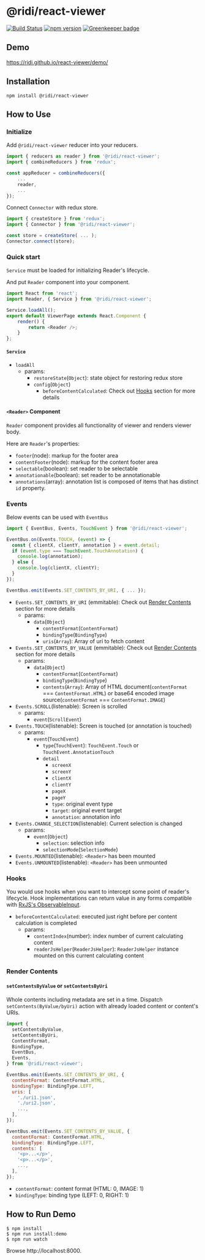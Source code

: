 # @ridi/react-viewer

[![Build Status](https://travis-ci.org/ridi/react-viewer.svg?branch=master)](https://travis-ci.org/ridi/react-viewer)
[![npm version](https://img.shields.io/npm/v/@ridi/react-viewer.svg)](https://www.npmjs.com/package/@ridi/react-viewer)
[![Greenkeeper badge](https://badges.greenkeeper.io/ridi/react-viewer.svg)](https://greenkeeper.io/)

## Demo
https://ridi.github.io/react-viewer/demo/

## Installation
```
npm install @ridi/react-viewer
```

## How to Use

### Initialize

Add `@ridi/react-viewer` reducer into your reducers.
```js
import { reducers as reader } from '@ridi/react-viewer';
import { combineReducers } from 'redux';

const appReducer = combineReducers({
    ...
    reader,
    ...
});
```

Connect `Connector` with redux store.
```js
import { createStore } from 'redux';
import { Connector } from '@ridi/react-viewer';

const store = createStore( ... );
Connector.connect(store);
```

### Quick start

`Service` must be loaded for initializing Reader's lifecycle.

And put `Reader` component into your component.

```js
import React from 'react';
import Reader, { Service } from '@ridi/react-viewer';

Service.loadAll();
export default ViewerPage extends React.Component {
    render() {
        return <Reader />;
    }
};
```

#### `Service`

- `loadAll`
  - params:
    - `restoreState`(`Object`): state object for restoring redux store
    - `config`(`Object`)
      - `beforeContentCalculated`: Check out [Hooks](#hooks) section for more details

#### `<Reader>` Component

`Reader` component provides all functionality of viewer and renders viewer body.

Here are `Reader`'s properties:

* `footer`(node): markup for the footer area
* `contentFooter`(node): markup for the content footer area
* `selectable`(boolean): set reader to be selectable
* `annotationable`(boolean): set reader to be annotationable
* `annotations`(array): annotation list is composed of items that has distinct `id` property. 



### Events

Below events can be used with `EventBus` 

```js
import { EventBus, Events, TouchEvent } from '@ridi/react-viewer';

EventBus.on(Events.TOUCH, (event) => {
  const { clientX, clientY, annotation } = event.detail;
  if (event.type === TouchEvent.TouchAnnotation) {
    console.log(annotation);
  } else {
    console.log(clientX, clientY);
  }
});

EventBus.emit(Events.SET_CONTENTS_BY_URI, { ... });
```

* `Events.SET_CONTENTS_BY_URI` (emmitable): Check out [Render Contents](#render-contents) section for more details
  - params:
    - `data`(`Object`)
      - `contentFormat`(`ContentFormat`)
      - `bindingType`(`BindingType`)
      - `uris`(`Array`): Array of uri to fetch content
* `Events.SET_CONTENTS_BY_VALUE` (emmitable): Check out [Render Contents](#render-contents) section for more details
  - params:
    - `data`(`Object`)
      - `contentFormat`(`ContentFormat`)
      - `bindingType`(`BindingType`)
      - `contents`(`Array`): Array of HTML document(`contentFormat` === `ContentFormat.HTML`) or base64 encoded image source(`contentFormat` === `ContentFormat.IMAGE`)
* `Events.SCROLL`(listenable): Screen is scrolled
  - params:
    - `event`(`ScrollEvent`)
* `Events.TOUCH`(listenable): Screen is touched (or annotation is touched)
  - params:
    - `event`(`TouchEvent`)
      - `type`(`TouchEvent`): `TouchEvent.Touch` or `TouchEvent.AnnotationTouch`
      - `detail`
        - `screenX`
        - `screenY`
        - `clientX`
        - `clientY`
        - `pageX`
        - `pageY`
        - `type`: original event type
        - `target`: original event target
        - `annotation`: annotation info
* `Events.CHANGE_SELECTION`(listenable): Current selection is changed
  - params:
    - `event`(`Object`)
      - `selection`: selection info
      - `selectionMode`(`SelectionMode`)
* `Events.MOUNTED`(listenable): `<Reader>` has been mounted
* `Events.UNMOUNTED`(listenable): `<Reader>` has been unmounted

### Hooks

You would use hooks when you want to intercept some point of reader's lifecycle.
Hook implementations can return value in any forms compatible with [RxJS's ObservableInput](https://rxjs-dev.firebaseapp.com/api/index/type-alias/ObservableInput). 

* `beforeContentCalculated`: executed just right before per content calculation is completed
  * params:
    * `contentIndex`(number): index number of current calculating content
    * `readerJsHelper`(`ReaderJsHelper`): `ReaderJsHelper` instance mounted on this current calculating content

### Render Contents

#### `setContentsByValue` or `setContentsByUri`

Whole contents including metadata are set in a time.
Dispatch `setContents(ByValue/byUri)` action with already loaded content or content's URIs.

```js
import {
  setContentsByValue,
  setContentsByUri,
  ContentFormat,
  BindingType,
  EventBus,
  Events,
} from '@ridi/react-viewer';

EventBus.emit(Events.SET_CONTENTS_BY_URI, {
  contentFormat: ContentFormat.HTML,
  bindingType: BindingType.LEFT,
  uris: [
    './uri1.json',
    './uri2.json',
    ...,
  ],
});

EventBus.emit(Events.SET_CONTENTS_BY_VALUE, {
  contentFormat: ContentFormat.HTML,
  bindingType: BindingType.LEFT,
  contents: [
    '<p>...</p>',
    '<p>...</p>',
    ...,
  ],
});
```

* `contentFormat`: content format (HTML: 0, IMAGE: 1)
* `bindingType`: binding type (LEFT: 0, RIGHT: 1)

## How to Run Demo

```
$ npm install
$ npm run install:demo
$ npm run watch
```
Browse http://localhost:8000.
